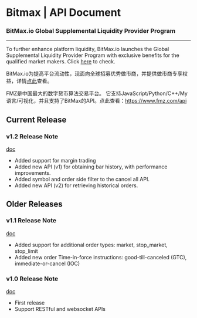 Bitmax | API Document
==============================================


### BitMax.io Global Supplemental Liquidity Provider Program 
----------------------------------------------

To further enhance platform liquidity, BitMax.io launches the Global Supplemental Liquidity Provider Program with exclusive benefits for the qualified market makers. Click [here](https://bitmaxhelp.zendesk.com/hc/en-us/articles/360021521333-BitMax-io-Global-Supplemental-Liquidity-Provider-Program) to check.

BitMax.io为提高平台流动性，现面向全球招募优秀做市商，并提供做市商专享权益，详情[点此](https://bitmaxhelp.zendesk.com/hc/zh-cn/articles/360021521333-BitMax-io%E5%81%9A%E5%B8%82%E5%95%86%E6%8B%9B%E5%8B%9F)查看。

FMZ是中国最大的数字货币算法交易平台。 它支持JavaScript/Python/C++/My语言/可视化，并且支持了BitMax的API。点此查看：https://www.fmz.com/api

Current Release
----------------------------------------------

### v1.2 Release Note

[doc](bitmax-api-doc-v1.2.md)

* Added support for margin trading
* Added new API (v1) for obtaining bar history, with performance improvements.
* Added symbol and order side filter to the cancel all API.
* Added new API (v2) for retrieving historical orders. 

Older Releases
----------------------------------------------

### v1.1 Release Note

[doc](archive/bitmax-api-doc-v1.1.md)

* Added support for additional order types: market, stop_market, stop_limit
* Added new order Time-in-force instructions: good-till-canceled (GTC), immediate-or-cancel (IOC)

### v1.0 Release Note

[doc](archive/bitmax-api-doc-v1.0.md)

* First release
* Support RESTful and websocket APIs
